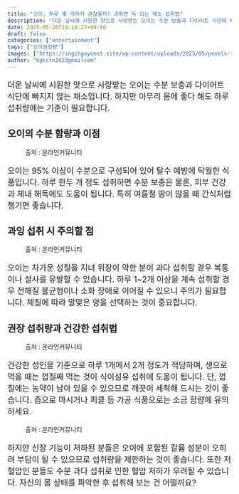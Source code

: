 ```yaml
---
title: "오이, 하루 몇 개까지 괜찮을까? 과하면 독 되는 채소 섭취법"
description: "더운 날씨에 시원한 맛으로 사랑받는 오이는 수분 보충과 다이어트 식단에 빠지지 않는 채소입니다. 하지만 아무리 몸에 좋다 해도 하루 섭취량에는 기준이 필요합니다."
date: 2025-05-20T19:18:27+09:00
draft: false
categories: ["entertainment"]
tags: ["오이권장량"]
images: ["https://ingihgoyonet.site/wp-content/uploads/2025/05/pexels-timur-weber-8679633-1-683x1024.jpg", "https://ingihgoyonet.site/wp-content/uploads/2025/05/pexels-rdne-10432461-683x1024.jpg", "https://ingihgoyonet.site/wp-content/uploads/2025/05/pexels-solodsha-9009970-866x1024.jpg", "https://ingihgoyonet.site/wp-content/uploads/2025/05/pexels-lo-422811-2329440-768x1024.jpg"]
author: "kgkstn1423gmailcom"
---
```


<p style="font-size:18px">더운 날씨에 시원한 맛으로 사랑받는 오이는 수분 보충과 다이어트 식단에 빠지지 않는 채소입니다. 하지만 아무리 몸에 좋다 해도 하루 섭취량에는 기준이 필요합니다.</p> <h2 >오이의 수분 함량과 이점</h2> <figure ><img src="https://ingihgoyonet.site/wp-content/uploads/2025/05/pexels-timur-weber-8679633-1-683x1024.jpg" alt="" style="aspect-ratio:16/9;object-fit:cover"/><figcaption >출처 : 온라인커뮤니티</figcaption></figure> <p style="font-size:18px">오이는 95% 이상이 수분으로 구성되어 있어 탈수 예방에 탁월한 식품입니다. 하루 한두 개 정도 섭취하면 수분 보충은 물론, 피부 건강과 체내 해독에도 도움이 됩니다. 특히 여름철 땀이 많을 때 간식처럼 챙기면 좋습니다.</p> <h2 >과잉 섭취 시 주의할 점</h2> <figure ><img src="https://ingihgoyonet.site/wp-content/uploads/2025/05/pexels-rdne-10432461-683x1024.jpg" alt="" style="aspect-ratio:16/9;object-fit:cover"/><figcaption >출처 : 온라인커뮤니티</figcaption></figure> <p style="font-size:18px">오이는 차가운 성질을 지녀 위장이 약한 분이 과다 섭취할 경우 복통이나 설사를 유발할 수 있습니다. 하루 1~2개 이상을 계속 섭취할 경우 전해질 불균형이나 소화 장애로 이어질 수 있으니 주의가 필요합니다. 체질에 따라 알맞은 양을 선택하는 것이 중요합니다.</p> <h2 >권장 섭취량과 건강한 섭취법</h2> <figure ><img src="https://ingihgoyonet.site/wp-content/uploads/2025/05/pexels-solodsha-9009970-866x1024.jpg" alt="" style="aspect-ratio:16/9;object-fit:cover"/><figcaption >출처 : 온라인커뮤니티</figcaption></figure> <p style="font-size:18px">건강한 성인을 기준으로 하루 1개에서 2개 정도가 적당하며, 생으로 먹을 때는 껍질째 먹는 것이 식이섬유 섭취에 도움이 됩니다. 단, 껍질에는 농약이 남아 있을 수 있으므로 깨끗이 세척해 드시는 것이 좋습니다. 즙으로 마시거나 피클 등 가공 식품으로는 소금 함량에 유의하세요.</p> <figure ><img src="https://ingihgoyonet.site/wp-content/uploads/2025/05/pexels-lo-422811-2329440-768x1024.jpg" alt="" style="aspect-ratio:16/9;object-fit:cover"/><figcaption >출처 : 온라인커뮤니티</figcaption></figure> <p style="font-size:18px">하지만 신장 기능이 저하된 분들은 오이에 포함된 칼륨 성분이 오히려 부담이 될 수 있으므로 섭취량을 제한하는 것이 좋습니다. 또한 저혈압인 분들도 수분 과다 섭취로 인한 혈압 저하가 우려될 수 있습니다. 자신의 몸 상태를 파악한 후 섭취해 보는 건 어떨까요?</p>